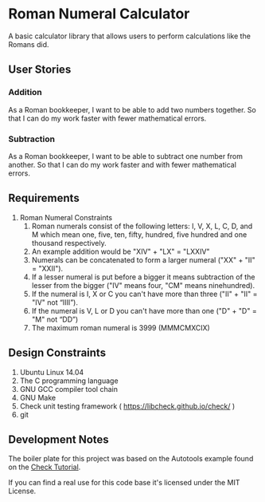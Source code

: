 # Roman Numeral Calculator

A basic calculator library that allows users to perform calculations like the Romans did.

## User Stories
### Addition
As a Roman bookkeeper, I want to be able to add two numbers together. So that I can do my work faster with fewer mathematical errors.
### Subtraction
As a Roman bookkeeper, I want to be able to subtract one number from another. So that I can do my work faster and with fewer mathematical errors.

## Requirements
1. Roman Numeral Constraints
    1. Roman numerals consist of the following letters: I, V, X, L, C, D, and M which mean one, five, ten, fifty, hundred, five hundred and one thousand respectively.
    2. An example addition would be "XIV" + "LX" = "LXXIV"
    3. Numerals can be concatenated to form a larger numeral ("XX" + "II" = "XXII").
    4. If a lesser numeral is put before a bigger it means subtraction of the lesser from the bigger ("IV"
means four, "CM" means ninehundred).
    5. If the numeral is I, X or C you can't have more than three ("II" + "II" = "IV" not “IIII”).
    6. If the numeral is V, L or D you can't have more than one ("D" + "D" = "M" not “DD”)
    7. The maximum roman numeral is 3999 (MMMCMXCIX)

## Design Constraints
1. Ubuntu Linux 14.04
2. The C programming language
3. GNU GCC compiler tool chain 
4. GNU Make
5. Check unit testing framework ( https://libcheck.github.io/check/ )
6. git

## Development Notes
The boiler plate for this project was based on the Autotools example found on the [Check Tutorial](https://libcheck.github.io/check/doc/check_html/check_3.html#Setting-Up-the-Money-Build-Using-CMake).

If you can find a real use for this code base it's licensed under the MIT License. 
